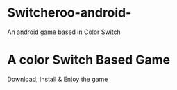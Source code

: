 # Switcheroo-android-
An android game based in Color Switch
<h1>A color Switch Based Game</h1>
<p>Download, Install & Enjoy the game </p>
